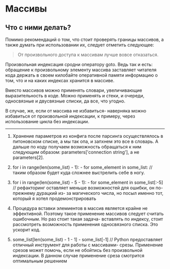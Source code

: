 # Массивы
## Что с ними делать?
Помимо рекомендаций о том, что стоит проверять границы массивов, а также думать
при использовании их, следует отметить следующее:

> От произвольного доступа к массивам лучше вовсе отказаться.

Произвольная индексация сродни оператору goto. Ведь так и есть: обращение к
произвольному элементу массива заставляет читателя кода держать в своем
килобайте оперативной памяти информацию о том, что и на каких индексах хранится
в массиве.

Вместо массивов можно применять словари, увеличивающие выразительность в коде.
Можно применять и стеки, и очереди, односвязные и двусвязные списки, да все, что
угодно.

В случае, же, если от массива не избавиться- наверняка можно избавиться от
произвольной индексации, к примеру, через использование цикла без индексации.

***

1) Хранение параметров из конфига после парсинга осуществлялось в питоновском
   списке, а мы так опа, и запхнем это все в словарь. А дальше по коду получаем
   возможность обращаться к ним следующим образом: parameters['connection
   string'], а не parameters[2].

2) for i in range(len(some_list) - 1): - for some_element in some_list: // таким
   образом будет куда сложнее выстрелить себе в ногу.

3) for i in range(len(some_list) - 5 - 1): - for some_element in some_list[:-5] //
   рефакторинг оставляет меньше возможностей для ошибки, он по- прежнему
   дурацкий из- за магического числа, но посыл именно тот, который я хотел
   продемонстрировать

4) Процедура вставки элемиентов в массив является крайне не эффективной. Поэтому
   такое применение массивов следует считать ошибочным. Но раз стоит такая
   задача- вставлять по индексу, стоит рассмотреть возможность применения
   односвязного списка. Это ускорит код.

5) some_list[len(some_list) - 1 - 1] - some_list[-1] // Python предоставляет
   отличный инструмент для работы с массивами- срезы. Применение срезов может
   помочь, если не обойтись без произвольной индексации. В данном случае
   применение среза смотрится оптимальным решением
